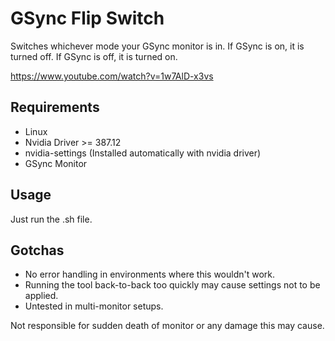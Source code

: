 # GSync Flip Switch
Switches whichever mode your GSync monitor is in. If GSync is on, it is turned off. If GSync is off, it is turned on.

https://www.youtube.com/watch?v=1w7AlD-x3vs

## Requirements
* Linux
* Nvidia Driver >= 387.12
* nvidia-settings (Installed automatically with nvidia driver)
* GSync Monitor

## Usage
Just run the .sh file.

## Gotchas
* No error handling in environments where this wouldn't work.
* Running the tool back-to-back too quickly may cause settings not to be applied.
* Untested in multi-monitor setups.

Not responsible for sudden death of monitor or any damage this may cause.
